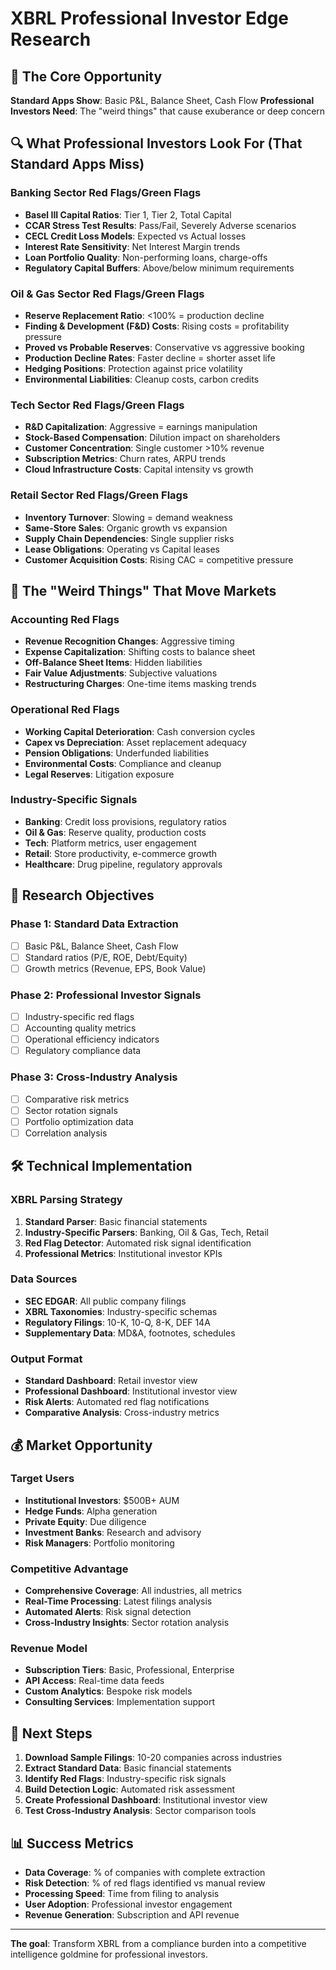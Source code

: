 # XBRL Professional Investor Edge Research

## 🎯 The Core Opportunity

**Standard Apps Show**: Basic P&L, Balance Sheet, Cash Flow
**Professional Investors Need**: The "weird things" that cause exuberance or deep concern

## 🔍 What Professional Investors Look For (That Standard Apps Miss)

### Banking Sector Red Flags/Green Flags
- **Basel III Capital Ratios**: Tier 1, Tier 2, Total Capital
- **CCAR Stress Test Results**: Pass/Fail, Severely Adverse scenarios
- **CECL Credit Loss Models**: Expected vs Actual losses
- **Interest Rate Sensitivity**: Net Interest Margin trends
- **Loan Portfolio Quality**: Non-performing loans, charge-offs
- **Regulatory Capital Buffers**: Above/below minimum requirements

### Oil & Gas Sector Red Flags/Green Flags
- **Reserve Replacement Ratio**: <100% = production decline
- **Finding & Development (F&D) Costs**: Rising costs = profitability pressure
- **Proved vs Probable Reserves**: Conservative vs aggressive booking
- **Production Decline Rates**: Faster decline = shorter asset life
- **Hedging Positions**: Protection against price volatility
- **Environmental Liabilities**: Cleanup costs, carbon credits

### Tech Sector Red Flags/Green Flags
- **R&D Capitalization**: Aggressive = earnings manipulation
- **Stock-Based Compensation**: Dilution impact on shareholders
- **Customer Concentration**: Single customer >10% revenue
- **Subscription Metrics**: Churn rates, ARPU trends
- **Cloud Infrastructure Costs**: Capital intensity vs growth

### Retail Sector Red Flags/Green Flags
- **Inventory Turnover**: Slowing = demand weakness
- **Same-Store Sales**: Organic growth vs expansion
- **Supply Chain Dependencies**: Single supplier risks
- **Lease Obligations**: Operating vs Capital leases
- **Customer Acquisition Costs**: Rising CAC = competitive pressure

## 🚨 The "Weird Things" That Move Markets

### Accounting Red Flags
- **Revenue Recognition Changes**: Aggressive timing
- **Expense Capitalization**: Shifting costs to balance sheet
- **Off-Balance Sheet Items**: Hidden liabilities
- **Fair Value Adjustments**: Subjective valuations
- **Restructuring Charges**: One-time items masking trends

### Operational Red Flags
- **Working Capital Deterioration**: Cash conversion cycles
- **Capex vs Depreciation**: Asset replacement adequacy
- **Pension Obligations**: Underfunded liabilities
- **Environmental Costs**: Compliance and cleanup
- **Legal Reserves**: Litigation exposure

### Industry-Specific Signals
- **Banking**: Credit loss provisions, regulatory ratios
- **Oil & Gas**: Reserve quality, production costs
- **Tech**: Platform metrics, user engagement
- **Retail**: Store productivity, e-commerce growth
- **Healthcare**: Drug pipeline, regulatory approvals

## 🎯 Research Objectives

### Phase 1: Standard Data Extraction
- [ ] Basic P&L, Balance Sheet, Cash Flow
- [ ] Standard ratios (P/E, ROE, Debt/Equity)
- [ ] Growth metrics (Revenue, EPS, Book Value)

### Phase 2: Professional Investor Signals
- [ ] Industry-specific red flags
- [ ] Accounting quality metrics
- [ ] Operational efficiency indicators
- [ ] Regulatory compliance data

### Phase 3: Cross-Industry Analysis
- [ ] Comparative risk metrics
- [ ] Sector rotation signals
- [ ] Portfolio optimization data
- [ ] Correlation analysis

## 🛠️ Technical Implementation

### XBRL Parsing Strategy
1. **Standard Parser**: Basic financial statements
2. **Industry-Specific Parsers**: Banking, Oil & Gas, Tech, Retail
3. **Red Flag Detector**: Automated risk signal identification
4. **Professional Metrics**: Institutional investor KPIs

### Data Sources
- **SEC EDGAR**: All public company filings
- **XBRL Taxonomies**: Industry-specific schemas
- **Regulatory Filings**: 10-K, 10-Q, 8-K, DEF 14A
- **Supplementary Data**: MD&A, footnotes, schedules

### Output Format
- **Standard Dashboard**: Retail investor view
- **Professional Dashboard**: Institutional investor view
- **Risk Alerts**: Automated red flag notifications
- **Comparative Analysis**: Cross-industry metrics

## 💰 Market Opportunity

### Target Users
- **Institutional Investors**: $500B+ AUM
- **Hedge Funds**: Alpha generation
- **Private Equity**: Due diligence
- **Investment Banks**: Research and advisory
- **Risk Managers**: Portfolio monitoring

### Competitive Advantage
- **Comprehensive Coverage**: All industries, all metrics
- **Real-Time Processing**: Latest filings analysis
- **Automated Alerts**: Risk signal detection
- **Cross-Industry Insights**: Sector rotation analysis

### Revenue Model
- **Subscription Tiers**: Basic, Professional, Enterprise
- **API Access**: Real-time data feeds
- **Custom Analytics**: Bespoke risk models
- **Consulting Services**: Implementation support

## 🚀 Next Steps

1. **Download Sample Filings**: 10-20 companies across industries
2. **Extract Standard Data**: Basic financial statements
3. **Identify Red Flags**: Industry-specific risk signals
4. **Build Detection Logic**: Automated risk assessment
5. **Create Professional Dashboard**: Institutional investor view
6. **Test Cross-Industry Analysis**: Sector comparison tools

## 📊 Success Metrics

- **Data Coverage**: % of companies with complete extraction
- **Risk Detection**: % of red flags identified vs manual review
- **Processing Speed**: Time from filing to analysis
- **User Adoption**: Professional investor engagement
- **Revenue Generation**: Subscription and API revenue

---

**The goal**: Transform XBRL from a compliance burden into a competitive intelligence goldmine for professional investors.
